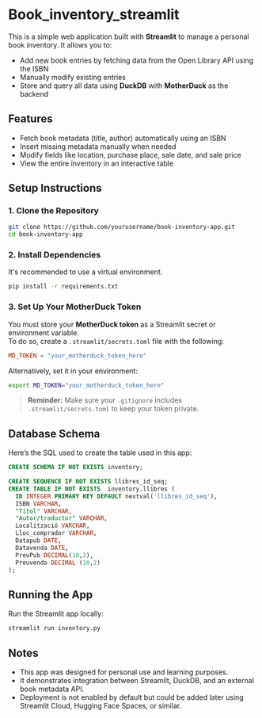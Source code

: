 # Book_inventory_streamlit

This is a simple web application built with **Streamlit** to manage a personal book inventory. It allows you to:

-  Add new book entries by fetching data from the Open Library API using the ISBN
-  Manually modify existing entries
-  Store and query all data using **DuckDB** with **MotherDuck** as the backend



##  Features

- Fetch book metadata (title, author) automatically using an ISBN
- Insert missing metadata manually when needed
- Modify fields like location, purchase place, sale date, and sale price
- View the entire inventory in an interactive table



##  Setup Instructions

### 1. Clone the Repository

```bash
git clone https://github.com/yourusername/book-inventory-app.git
cd book-inventory-app
```

### 2. Install Dependencies

It's recommended to use a virtual environment.

```bash
pip install -r requirements.txt
```

### 3. Set Up Your MotherDuck Token

You must store your **MotherDuck token** as a Streamlit secret or environment variable.  
To do so, create a `.streamlit/secrets.toml` file with the following:

```toml
MD_TOKEN = "your_motherduck_token_here"
```

Alternatively, set it in your environment:

```bash
export MD_TOKEN="your_motherduck_token_here"
```

>  **Reminder:** Make sure your `.gitignore` includes `.streamlit/secrets.toml` to keep your token private.



## Database Schema

Here’s the SQL used to create the table used in this app:

```sql
CREATE SCHEMA IF NOT EXISTS inventory;

CREATE SEQUENCE IF NOT EXISTS llibres_id_seq;
CREATE TABLE IF NOT EXISTS  inventory.llibres (
  ID INTEGER PRIMARY KEY DEFAULT nextval('llibres_id_seq'),
  ISBN VARCHAR,
  "Títol" VARCHAR,
  "Autor/traductor" VARCHAR,
  Localització VARCHAR,
  Lloc_comprador VARCHAR,
  Datapub DATE,
  Datavenda DATE,
  PreuPub DECIMAL(10,2),
  Preuvenda DECIMAL (10,2)
);
```



##  Running the App

Run the Streamlit app locally:

```bash
streamlit run inventory.py
```



##  Notes

- This app was designed for personal use and learning purposes.
- It demonstrates integration between Streamlit, DuckDB, and an external book metadata API.
- Deployment is not enabled by default but could be added later using Streamlit Cloud, Hugging Face Spaces, or similar.